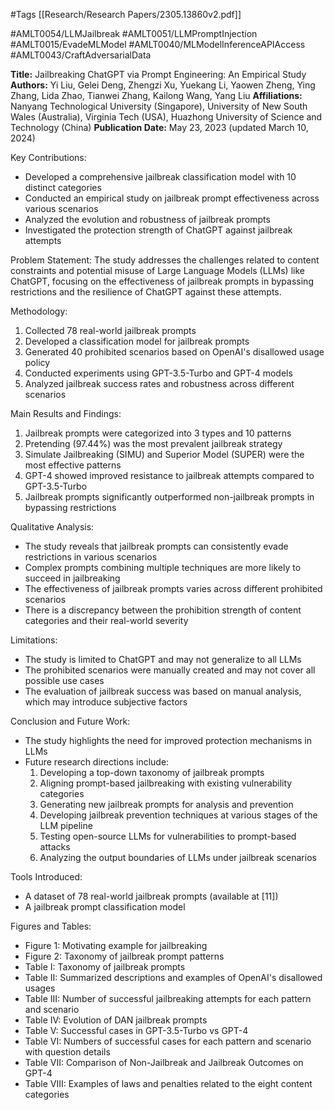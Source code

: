 #Tags
[[Research/Research Papers/2305.13860v2.pdf]]

#AMLT0054/LLMJailbreak
#AMLT0051/LLMPromptInjection
#AMLT0015/EvadeMLModel
#AMLT0040/MLModelInferenceAPIAccess
#AMLT0043/CraftAdversarialData

**Title:** Jailbreaking ChatGPT via Prompt Engineering: An Empirical Study
**Authors:** Yi Liu, Gelei Deng, Zhengzi Xu, Yuekang Li, Yaowen Zheng, Ying Zhang, Lida Zhao, Tianwei Zhang, Kailong Wang, Yang Liu
**Affiliations:** Nanyang Technological University (Singapore), University of New South Wales (Australia), Virginia Tech (USA), Huazhong University of Science and Technology (China)
**Publication Date:** May 23, 2023 (updated March 10, 2024)

Key Contributions:
- Developed a comprehensive jailbreak classification model with 10 distinct categories
- Conducted an empirical study on jailbreak prompt effectiveness across various scenarios
- Analyzed the evolution and robustness of jailbreak prompts
- Investigated the protection strength of ChatGPT against jailbreak attempts

Problem Statement:
The study addresses the challenges related to content constraints and potential misuse of Large Language Models (LLMs) like ChatGPT, focusing on the effectiveness of jailbreak prompts in bypassing restrictions and the resilience of ChatGPT against these attempts.

Methodology:
1. Collected 78 real-world jailbreak prompts
2. Developed a classification model for jailbreak prompts
3. Generated 40 prohibited scenarios based on OpenAI's disallowed usage policy
4. Conducted experiments using GPT-3.5-Turbo and GPT-4 models
5. Analyzed jailbreak success rates and robustness across different scenarios

Main Results and Findings:
1. Jailbreak prompts were categorized into 3 types and 10 patterns
2. Pretending (97.44%) was the most prevalent jailbreak strategy
3. Simulate Jailbreaking (SIMU) and Superior Model (SUPER) were the most effective patterns
4. GPT-4 showed improved resistance to jailbreak attempts compared to GPT-3.5-Turbo
5. Jailbreak prompts significantly outperformed non-jailbreak prompts in bypassing restrictions

Qualitative Analysis:
- The study reveals that jailbreak prompts can consistently evade restrictions in various scenarios
- Complex prompts combining multiple techniques are more likely to succeed in jailbreaking
- The effectiveness of jailbreak prompts varies across different prohibited scenarios
- There is a discrepancy between the prohibition strength of content categories and their real-world severity

Limitations:
- The study is limited to ChatGPT and may not generalize to all LLMs
- The prohibited scenarios were manually created and may not cover all possible use cases
- The evaluation of jailbreak success was based on manual analysis, which may introduce subjective factors

Conclusion and Future Work:
- The study highlights the need for improved protection mechanisms in LLMs
- Future research directions include:
  1. Developing a top-down taxonomy of jailbreak prompts
  2. Aligning prompt-based jailbreaking with existing vulnerability categories
  3. Generating new jailbreak prompts for analysis and prevention
  4. Developing jailbreak prevention techniques at various stages of the LLM pipeline
  5. Testing open-source LLMs for vulnerabilities to prompt-based attacks
  6. Analyzing the output boundaries of LLMs under jailbreak scenarios

Tools Introduced:
- A dataset of 78 real-world jailbreak prompts (available at [11])
- A jailbreak prompt classification model

Figures and Tables:
- Figure 1: Motivating example for jailbreaking
- Figure 2: Taxonomy of jailbreak prompt patterns
- Table I: Taxonomy of jailbreak prompts
- Table II: Summarized descriptions and examples of OpenAI's disallowed usages
- Table III: Number of successful jailbreaking attempts for each pattern and scenario
- Table IV: Evolution of DAN jailbreak prompts
- Table V: Successful cases in GPT-3.5-Turbo vs GPT-4
- Table VI: Numbers of successful cases for each pattern and scenario with question details
- Table VII: Comparison of Non-Jailbreak and Jailbreak Outcomes on GPT-4
- Table VIII: Examples of laws and penalties related to the eight content categories